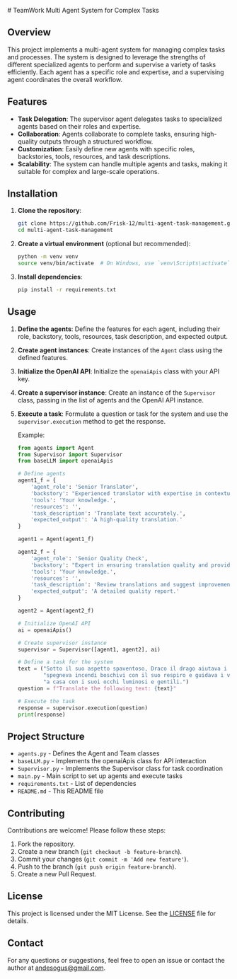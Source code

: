 \# TeamWork
Multi Agent System for Complex Tasks

## Overview
This project implements a multi-agent system for managing complex tasks and processes. The system is designed to leverage the strengths of different specialized agents to perform and supervise a variety of tasks efficiently. Each agent has a specific role and expertise, and a supervising agent coordinates the overall workflow.

## Features
- **Task Delegation**: The supervisor agent delegates tasks to specialized agents based on their roles and expertise.
- **Collaboration**: Agents collaborate to complete tasks, ensuring high-quality outputs through a structured workflow.
- **Customization**: Easily define new agents with specific roles, backstories, tools, resources, and task descriptions.
- **Scalability**: The system can handle multiple agents and tasks, making it suitable for complex and large-scale operations.

## Installation
1. **Clone the repository**:
    ```sh
    git clone https://github.com/Frisk-12/multi-agent-task-management.git
    cd multi-agent-task-management
    ```

2. **Create a virtual environment** (optional but recommended):
    ```sh
    python -m venv venv
    source venv/bin/activate  # On Windows, use `venv\Scripts\activate`
    ```

3. **Install dependencies**:
    ```sh
    pip install -r requirements.txt
    ```

## Usage
1. **Define the agents**:
    Define the features for each agent, including their role, backstory, tools, resources, task description, and expected output.

2. **Create agent instances**:
    Create instances of the `Agent` class using the defined features.

3. **Initialize the OpenAI API**:
    Initialize the `openaiApis` class with your API key.

4. **Create a supervisor instance**:
    Create an instance of the `Supervisor` class, passing in the list of agents and the OpenAI API instance.

5. **Execute a task**:
    Formulate a question or task for the system and use the `supervisor.execution` method to get the response.

    Example:
    ```python
    from agents import Agent
    from Supervisor import Supervisor
    from baseLLM import openaiApis

    # Define agents
    agent1_f = {
        'agent_role': 'Senior Translator',
        'backstory': "Experienced translator with expertise in contextual accuracy.",
        'tools': 'Your knowledge.',
        'resources': '',
        'task_description': 'Translate text accurately.',
        'expected_output': 'A high-quality translation.'
    }

    agent1 = Agent(agent1_f)

    agent2_f = {
        'agent_role': 'Senior Quality Check',
        'backstory': "Expert in ensuring translation quality and providing improvement suggestions.",
        'tools': 'Your knowledge.',
        'resources': '',
        'task_description': 'Review translations and suggest improvements.',
        'expected_output': 'A detailed quality report.'
    }

    agent2 = Agent(agent2_f)

    # Initialize OpenAI API
    ai = openaiApis()

    # Create supervisor instance
    supervisor = Supervisor([agent1, agent2], ai)

    # Define a task for the system
    text = ("Sotto il suo aspetto spaventoso, Draco il drago aiutava i villaggi, "
            "spegneva incendi boschivi con il suo respiro e guidava i viaggiatori smarriti "
            "a casa con i suoi occhi luminosi e gentili.")
    question = f"Translate the following text: {text}"

    # Execute the task
    response = supervisor.execution(question)
    print(response)
    ```

## Project Structure

  - `agents.py` - Defines the Agent and Team classes
  - `baseLLM.py` - Implements the openaiApis class for API interaction
  - `Supervisor.py` - Implements the Supervisor class for task coordination
  - `main.py` - Main script to set up agents and execute tasks
  - `requirements.txt` - List of dependencies
  - `README.md` - This README file



## Contributing
Contributions are welcome! Please follow these steps:
1. Fork the repository.
2. Create a new branch (`git checkout -b feature-branch`).
3. Commit your changes (`git commit -m 'Add new feature'`).
4. Push to the branch (`git push origin feature-branch`).
5. Create a new Pull Request.

## License
This project is licensed under the MIT License. See the [LICENSE](LICENSE) file for details.

## Contact
For any questions or suggestions, feel free to open an issue or contact the author at andesogus@gmail.com.



